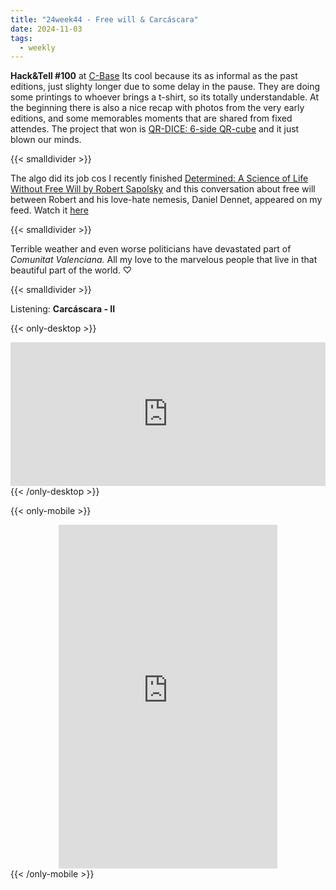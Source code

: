 ```yaml
---
title: "24week44 - Free will & Carcáscara"
date: 2024-11-03
tags:
  - weekly
---
```


**Hack&Tell #100** at [C-Base](https://c-base.org/) Its cool because its as informal as the past editions, just slighty longer due to some delay in the pause. They are doing some printings to whoever brings a t-shirt, so its totally understandable. At the beginning there is also a nice recap with photos from the very early editions, and some memorables moments that are shared from fixed attendes. The project that won is [QR-DICE: 6-side QR-cube](https://medium.com/altsoph/qr-dice-6-sided-qr-cube-c21be8f0ca11) and it just blown our minds.

{{< smalldivider  >}}

The algo did its job cos I recently finished [Determined: A Science of Life Without Free Will by Robert Sapolsky](https://en.wikipedia.org/wiki/Determined:_A_Science_of_Life_Without_Free_Will) and this conversation about free will between Robert and his love-hate nemesis, Daniel Dennet, appeared on my feed. Watch it [here](https://youtu.be/aYzFH8xqhns?si=AyH4eAHs5cot8JYk)

{{< smalldivider  >}}

Terrible weather and even worse politicians have devastated part of *Comunitat Valenciana.* All my love to the marvelous people that live in that beautiful part of the world. ♡

{{< smalldivider  >}}

Listening: **Carcáscara - II**

{{< only-desktop >}}
<div style="display: flex; justify-content: center;">
<iframe style="border: 0; width: 700px; height: 230px;" src="https://bandcamp.com/EmbeddedPlayer/album=227837001/size=large/bgcol=ffffff/linkcol=0687f5/tracklist=true/artwork=small/transparent=true/" seamless><a href="https://hegoadiskak.bandcamp.com/album/carcascara-ii">Carcascara II by Carcascara</a></iframe>
</div>
{{< /only-desktop >}}




{{< only-mobile >}}
<div style="display: flex; justify-content: center;">
<iframe style="border: 0; width: 350px; height: 550px;" src="https://bandcamp.com/EmbeddedPlayer/album=227837001/size=large/bgcol=ffffff/linkcol=0687f5/transparent=true/" seamless><a href="https://hegoadiskak.bandcamp.com/album/carcascara-ii">Carcascara II by Carcascara</a></iframe>
</div>
{{< /only-mobile >}}


